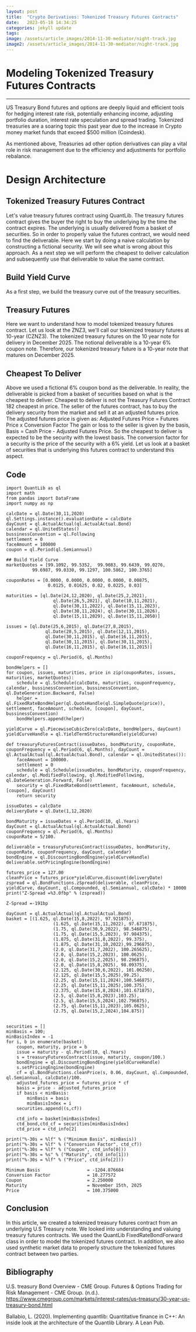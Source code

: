 ```yaml
---
layout: post
title:  "Crypto Derivatives: Tokenized Treasury Futures Contracts"
date:   2023-05-18 14:34:25
categories: jekyll update
tags: 
image: /assets/article_images/2014-11-30-mediator/night-track.jpg
image2: /assets/article_images/2014-11-30-mediator/night-track.jpg
---
```

# Modeling Tokenized Treasury Futures Contracts
---
US Treasury Bond futures and options are deeply liquid and efficient tools for hedging interest rate risk, potentially enhancing income, adjusting portfolio duration, interest rate speculation and spread trading. Tokenized treasuries are a soaring topic this past year due to the increase in Crypto money market funds that exceed $500 million (Coindesk).

As mentioned above, Treasuries ad other option derivatives can play a vital role in risk management due to the efficiency and adjustments for portfolio rebalance.

# Design Architecture
## Tokenized Treasury Futures Contract
Let's value treasury futures contract using QuantLib. The treasury futures contract gives the buyer the right to buy the underlying by the time the contract expires. The underlying is usually delivered from a basket of securities. So in order to properly value the futures contract, we would need to find the deliverable. Here we start by doing a naive calculation by constructing a fictional security. We will see what is wrong about this approach. As a next step we will perform the cheapest to deliver calculation and subsequently use that deliverable to value the same contract.

## Build Yield Curve
As a first step, we build the treasury curve out of the treasury securities.

## Treasury Futures
Here we want to understand how to model tokenized treasury futures contract. Let us look at the ZNZ3, we'll call our tokenized treasury futures at 10-year (CZNZ3). The tokenized treasury futures on the 10 year note for delivery in December 2025. The notional deliverable is a 10-year 6% coupon note. Therefore, our tokenized treasury future is a 10-year note that matures on December 2025.

## Cheapest To Deliver
Above we used a fictional 6% coupon bond as the deliverable. In reality, the deliverable is picked from a basket of securities based on what is the cheapest to deliver. Cheapest to deliver is not the Treasury Futures Contract 182 cheapest in price. The seller of the futures contract, has to buy the delivery security from the market and sell it at an adjusted futures price. The adjusted futures price is given as: Adjusted Futures Price = Futures Price x Conversion Factor The gain or loss to the seller is given by the basis, Basis = Cash Price - Adjusted Futures Price. So the cheapest to deliver is expected to be the security with the lowest basis. The conversion factor for a security is the price of the security with a 6% yield. Let us look at a basket of securities that is underlying this futures contract to understand this aspect.

## Code

    import QuantLib as ql
    import math
    from pandas import DataFrame
    import numpy as np

    calcDate = ql.Date(30,11,2020)
    ql.Settings.instance().evaluationDate = calcDate
    dayCount = ql.ActualActual(ql.ActualActual.Bond)
    calendar = ql.UnitedStates()
    bussinessConvention = ql.Following
    settlement = 0
    faceAmount = 100000
    coupon = ql.Period(ql.Semiannual)

    ## Build Yield Curve
    marketQuotes = [99.1092, 99.5352,  99.9083, 99.6439, 99.0276,
              99.6987, 99.0330, 99.1297, 100.5862, 100.3765]

    couponRates = [0.0000, 0.0000, 0.0000, 0.0000, 0.00875,
                    0.0125, 0.01625, 0.02, 0.0225, 0.03]

    maturities = [ql.Date(24,12,2020), ql.Date(25,2,2021),
                      ql.Date(26,5,2021), ql.Date(10,11,2021),
                      ql.Date(30,11,2022), ql.Date(15,11,2023),
                      ql.Date(30,11,2024), ql.Date(30,11,2026),
                      ql.Date(15,11,2029), ql.Date(15,11,2050)]

    issues = [ql.Date(25,6,2015), ql.Date(27,8,2015),
                   ql.Date(28,5,2015), ql.Date(12,11,2015),
                   ql.Date(30,11,2015), ql.Date(16,11,2015),
                   ql.Date(30,11,2015), ql.Date(30,11,2015),
                   ql.Date(16,11,2015), ql.Date(16,11,2015)]

    couponFrequency = ql.Period(6, ql.Months)

    bondHelpers = []
    for coupon, issues, maturities, price in zip(couponRates, issues, maturities, marketQuotes): 
        schedule = ql.Schedule(calcDate, maturities, couponFrequency, calendar, bussinessConvention, bussinessConvention, ql.DateGeneration.Backward, False)
        helper = ql.FixedRateBondHelper(ql.QuoteHandle(ql.SimpleQuote(price)), settlement, faceAmount, schedule, [coupon], dayCount, bussinessConvention)
        bondHelpers.append(helper)

    yieldCurve = ql.PiecewiseCubicZero(calcDate, bondHelpers, dayCount) 
    yieldCurveHandle = ql.YieldTermStructureHandle(yieldCurve)   

    def treasuryFuturesContract(issueDates, bondMaturity, couponRate, couponFrequency = ql.Period(6, ql.Months), dayCount = ql.ActualActual(ql.ActualActual.Bond), calendar = ql.UnitedStates()):
        faceAmount = 100000.
        settlement = 0
        schedule = ql.Schedule(issueDates, bondMaturity, couponFrequency, calendar, ql.ModifiedFollowing, ql.ModifiedFollowing, ql.DateGeneration.Forward, False)
        security = ql.FixedRateBond(settlement, faceAmount, schedule, [coupon], dayCount)
        return security

    issueDates = calcDate
    deliveryDate = ql.Date(1,12,2020)

    bondMaturity = issueDates + ql.Period(10, ql.Years)
    dayCount = ql.ActualActual(ql.ActualActual.Bond)
    couponFrequency = ql.Period(6, ql.Months)
    couponRate = 5/100.

    deliverable = treasuryFuturesContract(issueDates, bondMaturity, couponRate, couponFrequency, dayCount, calendar)
    bondEngine = ql.DiscountingBondEngine(yieldCurveHandle)
    deliverable.setPricingEngine(bondEngine)

    futures_price = 127.00
    cleanPrice = futures_price*yieldCurve.discount(deliveryDate)
    zspread = ql.BondFunctions.zSpread(deliverable, cleanPrice, yieldCurve, dayCount, ql.Compounded, ql.Semiannual, calcDate) * 10000 
    print("Z-Spread =%3.0fbp" % (zspread))
    
    Z-Spread =-191bp

    dayCount = ql.ActualActual(ql.ActualActual.Bond)
    basket = [(1.625, ql.Date(15,8,2022), 97.921875),
                      (1.625, ql.Date(15,11,2022), 97.671875),
                      (1.75, ql.Date(30,9,2022), 98.546875),
                      (1.75, ql.Date(15,5,2023), 97.984375),
                      (1.875, ql.Date(31,8,2022), 99.375),
                      (1.875, ql.Date(31,10,2022),99.296875),
                      (2.0, ql.Date(31,7,2022), 100.265625),
                      (2.0, ql.Date(15,2,2023), 100.0625),
                      (2.0, ql.Date(15,2,2025), 98.296875),
                      (2.0, ql.Date(15,8,2025), 98.09375),
                      (2.125, ql.Date(30,6,2022), 101.06250),
                      (2.125, ql.Date(15,5,2025),99.25),
                      (2.25, ql.Date(15,11,2024),100.546875),
                      (2.25, ql.Date(15,11,2025),100.375),
                      (2.375, ql.Date(15,8,2024),101.671875),
                      (2.5, ql.Date(15,8,2023),103.25),
                      (2.5, ql.Date(15,5,2024),102.796875),
                      (2.75, ql.Date(15,11,2023),105.0625),
                      (2.75, ql.Date(15,2,2024),104.875)]


    securities = []
    minBasis = 100; 
    minBasisIndex = -1 
    for i, b in enumerate(basket):
        coupon, maturity, price = b
        issue = maturity - ql.Period(10, ql.Years)
        s = treasuryFuturesContract(issue, maturity, coupon/100.)
        bondEngine = ql.DiscountingBondEngine(yieldCurveHandle)
        s.setPricingEngine(bondEngine)
        cf = ql.BondFunctions.cleanPrice(s, 0.06, dayCount, ql.Compounded, ql.Semiannual, calcDate)/100.
        adjusted_futures_price = futures_price * cf
        basis = price - adjusted_futures_price
        if basis < minBasis: 
            minBasis = basis 
            minBasisIndex = i
        securities.append((s,cf))

        ctd_info = basket[minBasisIndex]
        ctd_bond,ctd_cf = securities[minBasisIndex] 
        ctd_price = ctd_info[2]

    print("%-30s = %lf" % ("Minimum Basis", minBasis)) 
    print("%-30s = %lf" % ("Conversion Factor", ctd_cf)) 
    print("%-30s = %lf" % ("Coupon", ctd_info[0]))
    print("%-30s = %s" % ("Maturity", ctd_info[1])) 
    print("%-30s = %lf" % ("Price", ctd_info[2]))
    
    Minimum Basis                  = -1204.876684
    Conversion Factor              = 10.277572
    Coupon                         = 2.250000
    Maturity                       = November 15th, 2025
    Price                          = 100.375000

## Conclusion
In this article, we created a tokenized treasury futures contract from an underlying U.S Treasury note. We looked into understanding and valuing treasury futures contracts. We used the QuantLib FixedRateBondForward class in order to model the tokenized futures contract. In addition, we also used synthetic market data to properly structure the tokenized futures contract between two parties.

## Bibliography

U.S. treasury Bond Overview - CME Group. Futures &amp; Options Trading for Risk Management - CME Group. (n.d.). 
    https://www.cmegroup.com/markets/interest-rates/us-treasury/30-year-us-treasury-bond.html 
    
Ballabio, L. (2020). Implementing quantlib: Quantitative finance in C++: An inside look at the architecture of the Quantlib Library. A Lean Pub.
